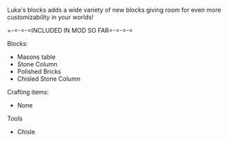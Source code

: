 Luka's blocks adds a wide variety of new blocks giving room for even more customizability in your worlds!

=-=-=-=INCLUDED IN MOD SO FAR=-=-=-=

Blocks:
- Masons table
- Stone Column
- Polished Bricks
- Chisled Stone Column

Crafting items:
- None

Tools
- Chisle
